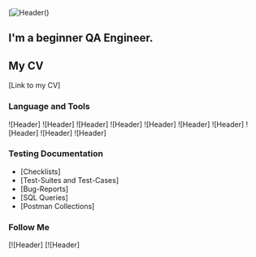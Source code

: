 [![Header](https://github.com/AnnaIliuk/Test/commit/8be69cc3b6da2cd479e66d2cd503d5eb64ccc752#diff-d904d873ba105d82f8358d060b6a49d2509d5259acf09da3bf26bdb882a9af8d)()
## I'm a beginner QA Engineer.
## My CV
[Link to my CV]

### Language and Tools
![Header]
![Header]
![Header]
![Header]
![Header]
![Header]
![Header]
![Header]
![Header]
![Header]

### Testing Documentation

- [Checklists]
- [Test-Suites and Test-Cases]
- [Bug-Reports]
- [SQL Queries]
- [Postman Collections]

### Follow Me

[![Header]
[![Header]
